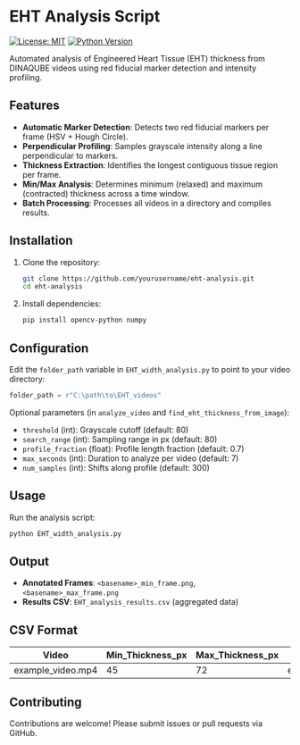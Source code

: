 # EHT Analysis Script

[![License: MIT](https://img.shields.io/badge/License-MIT-blue.svg)](LICENSE)
[![Python Version](https://img.shields.io/badge/Python-3.7%2B-yellow.svg)](https://www.python.org/)

Automated analysis of Engineered Heart Tissue (EHT) thickness from DINAQUBE videos using red fiducial marker detection and intensity profiling.

## Features

* **Automatic Marker Detection**: Detects two red fiducial markers per frame (HSV + Hough Circle).
* **Perpendicular Profiling**: Samples grayscale intensity along a line perpendicular to markers.
* **Thickness Extraction**: Identifies the longest contiguous tissue region per frame.
* **Min/Max Analysis**: Determines minimum (relaxed) and maximum (contracted) thickness across a time window.
* **Batch Processing**: Processes all videos in a directory and compiles results.

## Installation

1. Clone the repository:

   ```bash
   git clone https://github.com/yourusername/eht-analysis.git
   cd eht-analysis
   ```
2. Install dependencies:

   ```bash
   pip install opencv-python numpy
   ```

## Configuration

Edit the `folder_path` variable in `EHT_width_analysis.py` to point to your video directory:

```python
folder_path = r"C:\path\to\EHT_videos"
```

Optional parameters (in `analyze_video` and `find_eht_thickness_from_image`):

* `threshold` (int): Grayscale cutoff (default: 80)
* `search_range` (int): Sampling range in px (default: 80)
* `profile_fraction` (float): Profile length fraction (default: 0.7)
* `max_seconds` (int): Duration to analyze per video (default: 7)
* `num_samples` (int): Shifts along profile (default: 300)

## Usage

Run the analysis script:

```bash
python EHT_width_analysis.py
```

## Output

* **Annotated Frames**: `<basename>_min_frame.png`, `<basename>_max_frame.png`
* **Results CSV**: `EHT_analysis_results.csv` (aggregated data)

## CSV Format

| Video              | Min\_Thickness\_px | Max\_Thickness\_px | Min\_Frame                     | Max\_Frame                     |
| ------------------ | ------------------ | ------------------ | ------------------------------ | ------------------------------ |
| example\_video.mp4 | 45                 | 72                 | example\_video\_min\_frame.png | example\_video\_max\_frame.png |

## Contributing

Contributions are welcome! Please submit issues or pull requests via GitHub.


